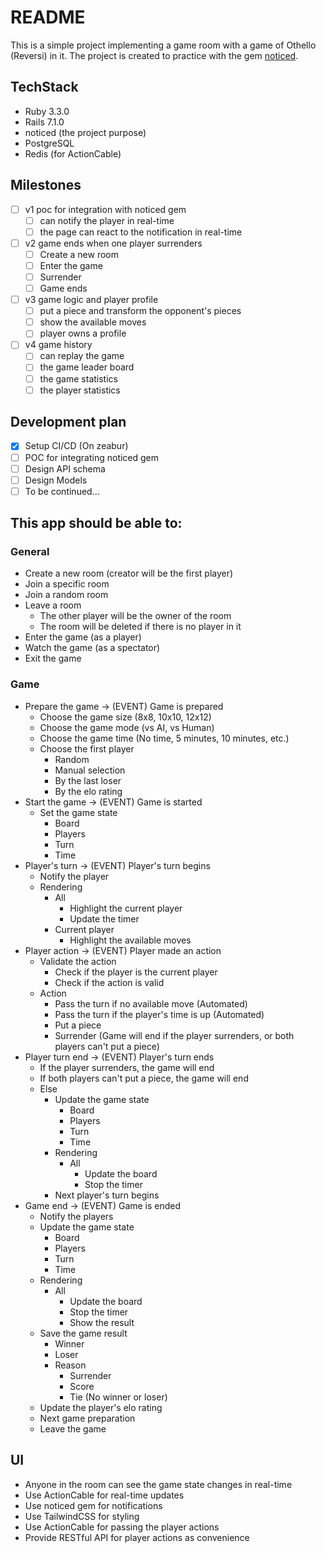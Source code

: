 # README

This is a simple project implementing a game room with a game of Othello (Reversi) in it. The project is created to practice with the gem [noticed](https://github.com/excid3/noticed).

## TechStack

- Ruby 3.3.0
- Rails 7.1.0
- noticed (the project purpose)
- PostgreSQL
- Redis (for ActionCable)

## Milestones

- [ ] v1 poc for integration with noticed gem
  - [ ] can notify the player in real-time
  - [ ] the page can react to the notification in real-time
- [ ] v2 game ends when one player surrenders
  - [ ] Create a new room
  - [ ] Enter the game
  - [ ] Surrender
  - [ ] Game ends
- [ ] v3 game logic and player profile
  - [ ] put a piece and transform the opponent's pieces
  - [ ] show the available moves
  - [ ] player owns a profile
- [ ] v4 game history
  - [ ] can replay the game
  - [ ] the game leader board
  - [ ] the game statistics
  - [ ] the player statistics

## Development plan

- [x] Setup CI/CD (On zeabur)
- [ ] POC for integrating noticed gem
- [ ] Design API schema
- [ ] Design Models
- [ ] To be continued...

## This app should be able to:

### General

- Create a new room (creator will be the first player)
- Join a specific room
- Join a random room
- Leave a room
  - The other player will be the owner of the room
  - The room will be deleted if there is no player in it
- Enter the game (as a player)
- Watch the game (as a spectator)
- Exit the game

### Game

- Prepare the game -> (EVENT) Game is prepared
  - Choose the game size (8x8, 10x10, 12x12)
  - Choose the game mode (vs AI, vs Human)
  - Choose the game time (No time, 5 minutes, 10 minutes, etc.)
  - Choose the first player
    - Random
    - Manual selection
    - By the last loser
    - By the elo rating
- Start the game -> (EVENT) Game is started
  - Set the game state
    - Board
    - Players
    - Turn
    - Time
- Player's turn -> (EVENT) Player's turn begins
  - Notify the player
  - Rendering
    - All
      - Highlight the current player
      - Update the timer
    - Current player
      - Highlight the available moves
- Player action -> (EVENT) Player made an action
  - Validate the action
    - Check if the player is the current player
    - Check if the action is valid
  - Action
    - Pass the turn if no available move (Automated)
    - Pass the turn if the player's time is up (Automated)
    - Put a piece
    - Surrender (Game will end if the player surrenders, or both players can't put a piece)
- Player turn end -> (EVENT) Player's turn ends
  - If the player surrenders, the game will end
  - If both players can't put a piece, the game will end
  - Else
    - Update the game state
      - Board
      - Players
      - Turn
      - Time
    - Rendering
      - All
        - Update the board
        - Stop the timer
    - Next player's turn begins
- Game end -> (EVENT) Game is ended
  - Notify the players
  - Update the game state
    - Board
    - Players
    - Turn
    - Time
  - Rendering
    - All
      - Update the board
      - Stop the timer
      - Show the result
  - Save the game result
    - Winner
    - Loser
    - Reason
      - Surrender
      - Score
      - Tie (No winner or loser)
  - Update the player's elo rating
  - Next game preparation
  - Leave the game

## UI

- Anyone in the room can see the game state changes in real-time
- Use ActionCable for real-time updates
- Use noticed gem for notifications
- Use TailwindCSS for styling
- Use ActionCable for passing the player actions
- Provide RESTful API for player actions as convenience
